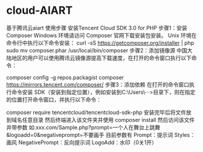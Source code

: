 # cloud-AIART
基于腾讯云aiart
使用步骤
  安装Tencent Cloud SDK 3.0 for PHP
  步骤1：安装 Composer
  Windows 环境请访问 Composer 官网下载安装包安装。
  Unix 环境在命令行中执行以下命令安装：
  curl -sS https://getcomposer.org/installer | php
  sudo mv composer.phar /usr/local/bin/composer
  步骤2：添加镜像源
  中国大陆地区的用户可以使用腾讯云镜像源提高下载速度，在打开的命令窗口执行以下命令：

  composer config -g repos.packagist composer https://mirrors.tencent.com/composer/
  步骤3：添加依赖
  在打开的命令窗口执行命令安装 SDK（安装到指定位置），例如安装到C:\Users\···>目录下，则在指定的位置打开命令窗口，并执行以下命令：

  composer require tencentcloud/tencentcloud-sdk-php
安装完毕后将文件放到域名任意目录
然后终端进入该文件夹并使用
composer install
然后访问该文件并带参数
如:xxx.com/Sample.php?prompt=一个人在舞台上跳舞&logoadd=0&negativeprompt=不要画手
目前参数有
        Prompt：提示词
        Styles：画风
        NegativePrompt：反向提示词
        LogoAdd：水印（0关1开）
